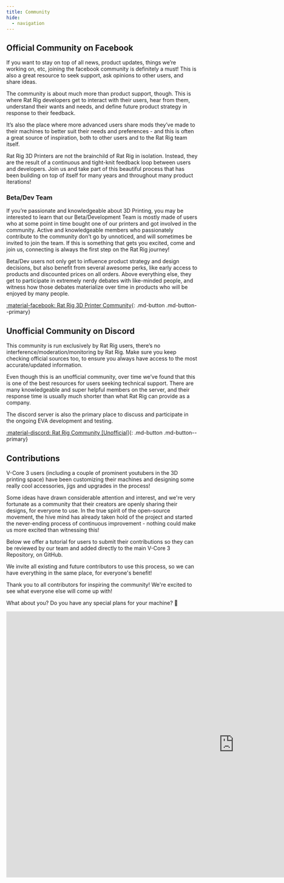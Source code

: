 ```yaml
---
title: Community
hide:
  - navigation
---
```


## Official Community on Facebook

If you want to stay on top of all news, product updates, things we’re working on, etc, joining the facebook community is definitely a must! This is also a great resource to seek support, ask opinions to other users, and share ideas.

The community is about much more than product support, though. This is where Rat Rig developers get to interact with their users, hear from them, understand their wants and needs, and define future product strategy in response to their feedback.

It’s also the place where more advanced users share mods they’ve made to their machines to better suit their needs and preferences - and this is often a great source of inspiration, both to other users and to the Rat Rig team itself.

Rat Rig 3D Printers are not the brainchild of Rat Rig in isolation. Instead, they are the result of a continuous and tight-knit feedback loop between users and developers. Join us and take part of this beautiful process that has been building on top of itself for many years and throughout many product iterations!

### Beta/Dev Team

If you’re passionate and knowledgeable about 3D Printing, you may be interested to learn that our Beta/Development Team is mostly made of users who at some point in time bought one of our printers and got involved in the community. Active and knowledgeable members who passionately contribute to the community don’t go by unnoticed, and will sometimes be invited to join the team. If this is something that gets you excited, come and join us, connecting is always the first step on the Rat Rig journey! 

Beta/Dev users not only get to influence product strategy and design decisions, but also benefit from several awesome perks, like early access to products and discounted prices on all orders. Above everything else, they get to participate in extremely nerdy debates with like-minded people, and witness how those debates materialize over time in products who will be enjoyed by many people.

[:material-facebook: Rat Rig 3D Printer Community](https://www.facebook.com/groups/ratrig3dprintercommunity){: .md-button .md-button--primary}


## Unofficial Community on Discord

This community is run exclusively by Rat Rig users, there’s no interference/moderation/monitoring by Rat Rig. Make sure you keep checking official sources too, to ensure you always have access to the most accurate/updated information.

Even though this is an unofficial community, over time we’ve found that this is one of the best resources for users seeking technical support. There are many knowledgeable and super helpful members on the server, and their response time is usually much shorter than what Rat Rig can provide as a company.

The discord server is also the primary place to discuss and participate in the ongoing EVA development and testing.

[:material-discord: Rat Rig Community [Unofficial]](https://discord.gg/D62e8XNeYa){: .md-button .md-button--primary}

## Contributions

V-Core 3 users (including a couple of prominent youtubers in the 3D printing space) have been customizing their machines and designing some really cool accessories, jigs and upgrades in the process!

Some ideas have drawn considerable attention and interest, and we're very fortunate as a community that their creators are openly sharing their designs, for everyone to use. In the true spirit of the open-source movement, the hive mind has already taken hold of the project and started the never-ending process of continuous improvement - nothing could make us more excited than witnessing this!

Below we offer a tutorial for users to submit their contributions so they can be reviewed by our team and added directly to the main V-Core 3 Repository, on GitHub.

We invite all existing and future contributors to use this process, so we can have everything in the same place, for everyone's benefit!

Thank you to all contributors for inspiring the community! We're excited to see what everyone else will come up with!

What about you? Do you have any special plans for your machine? 🙂

<center>
    <div class="videowrapper">
        <iframe 
            width="1200"
            height="700"
            src="https://www.youtube-nocookie.com/embed/QV2U0goJ6Rg" 
            frameborder="0"
            allow="encrypted-media"
            allowfullscreen
        >
        </iframe>
    </div>
</center>

&nbsp;
